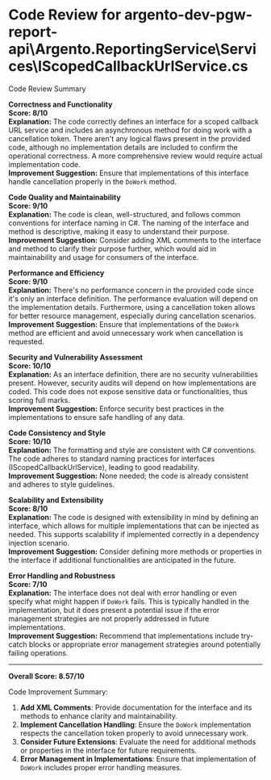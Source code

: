 # Code Review for argento-dev-pgw-report-api\Argento.ReportingService\Services\IScopedCallbackUrlService.cs

Code Review Summary

**Correctness and Functionality**  
**Score: 8/10**  
**Explanation:** The code correctly defines an interface for a scoped callback URL service and includes an asynchronous method for doing work with a cancellation token. There aren't any logical flaws present in the provided code, although no implementation details are included to confirm the operational correctness. A more comprehensive review would require actual implementation code.  
**Improvement Suggestion:** Ensure that implementations of this interface handle cancellation properly in the `DoWork` method.

**Code Quality and Maintainability**  
**Score: 9/10**  
**Explanation:** The code is clean, well-structured, and follows common conventions for interface naming in C#. The naming of the interface and method is descriptive, making it easy to understand their purpose.  
**Improvement Suggestion:** Consider adding XML comments to the interface and method to clarify their purpose further, which would aid in maintainability and usage for consumers of the interface.

**Performance and Efficiency**  
**Score: 9/10**  
**Explanation:** There's no performance concern in the provided code since it's only an interface definition. The performance evaluation will depend on the implementation details. Furthermore, using a cancellation token allows for better resource management, especially during cancellation scenarios.  
**Improvement Suggestion:** Ensure that implementations of the `DoWork` method are efficient and avoid unnecessary work when cancellation is requested.

**Security and Vulnerability Assessment**  
**Score: 10/10**  
**Explanation:** As an interface definition, there are no security vulnerabilities present. However, security audits will depend on how implementations are coded. This code does not expose sensitive data or functionalities, thus scoring full marks.  
**Improvement Suggestion:** Enforce security best practices in the implementations to ensure safe handling of any data.

**Code Consistency and Style**  
**Score: 10/10**  
**Explanation:** The formatting and style are consistent with C# conventions. The code adheres to standard naming practices for interfaces (IScopedCallbackUrlService), leading to good readability.  
**Improvement Suggestion:** None needed; the code is already consistent and adheres to style guidelines.

**Scalability and Extensibility**  
**Score: 8/10**  
**Explanation:** The code is designed with extensibility in mind by defining an interface, which allows for multiple implementations that can be injected as needed. This supports scalability if implemented correctly in a dependency injection scenario.  
**Improvement Suggestion:** Consider defining more methods or properties in the interface if additional functionalities are anticipated in the future.

**Error Handling and Robustness**  
**Score: 7/10**  
**Explanation:** The interface does not deal with error handling or even specify what might happen if `DoWork` fails. This is typically handled in the implementation, but it does present a potential issue if the error management strategies are not properly addressed in future implementations.  
**Improvement Suggestion:** Recommend that implementations include try-catch blocks or appropriate error management strategies around potentially failing operations.

________________________________________  
**Overall Score: 8.57/10**

Code Improvement Summary:
1. **Add XML Comments**: Provide documentation for the interface and its methods to enhance clarity and maintainability.
2. **Implement Cancellation Handling**: Ensure the `DoWork` implementation respects the cancellation token properly to avoid unnecessary work.
3. **Consider Future Extensions**: Evaluate the need for additional methods or properties in the interface for future requirements.
4. **Error Management in Implementations**: Ensure that implementation of `DoWork` includes proper error handling measures.